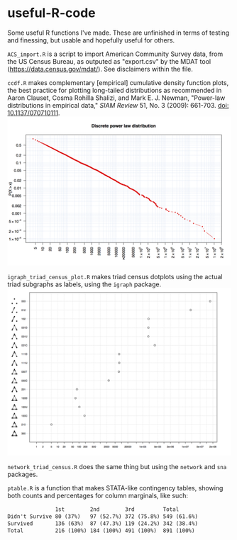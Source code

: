 # useful-R-code
Some useful R functions I've made. These are unfinished in terms of testing and finessing, but usable and hopefully useful for others. 

`ACS_import.R` is a script to import American Community Survey data, from the US Census Bureau, as outputed as "export.csv" by the MDAT tool (https://data.census.gov/mdat/). See disclaimers within the file. 

`ccdf.R` makes complementary [empirical] cumulative density function plots, the best practice for plotting long-tailed distributions as recommended in Aaron Clauset, Cosma Rohilla Shalizi, and Mark E. J. Newman, "Power-law distributions in empirical data," _SIAM Review_ 51, No. 3 (2009): 661-703. [doi: 10.1137/070710111](https://dx.doi.org/10.1137/070710111).
![ccdf](https://raw.githubusercontent.com/momin-malik/useful-R-code/master/ccdf_example2.png)

`igraph_triad_census_plot.R` makes triad census dotplots using the actual triad subgraphs as labels, using the `igraph` package. 
![igraph_triad_census_plot](https://raw.githubusercontent.com/momin-malik/useful-R-code/master/igraph_triad_census_plot_example2.png)

`network_triad_census.R` does the same thing but using the `network` and `sna` packages. 

`ptable.R` is a function that makes STATA-like contingency tables, showing both counts and percentages for column marginals, like such:

```
               1st        2nd        3rd         Total      
Didn't Survive 80 (37%)   97 (52.7%) 372 (75.8%) 549 (61.6%)
Survived       136 (63%)  87 (47.3%) 119 (24.2%) 342 (38.4%)
Total          216 (100%) 184 (100%) 491 (100%)  891 (100%)
```
